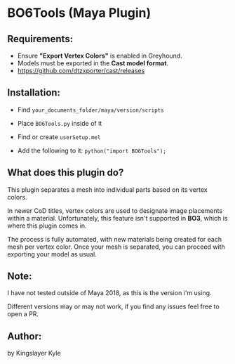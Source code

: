 # BO6Tools (Maya Plugin)

## Requirements:
- Ensure **"Export Vertex Colors"** is enabled in Greyhound.
- Models must be exported in the **Cast model format**.
- https://github.com/dtzxporter/cast/releases

## Installation:
- Find `your_documents_folder/maya/version/scripts`

- Place `BO6Tools.py` inside of it

- Find or create `userSetup.mel`

- Add the following to it:
`python("import BO6Tools");`

## What does this plugin do?
This plugin separates a mesh into individual parts based on its vertex colors.

In newer CoD titles, vertex colors are used to designate image placements within a material. Unfortunately, this feature isn't supported in **BO3**, which is where this plugin comes in.

The process is fully automated, with new materials being created for each mesh per vertex color. Once your mesh is separated, you can proceed with exporting your model as usual.

## Note:
I have not tested outside of Maya 2018, as this is the version i'm using.

Different versions may or may not work, if you find any issues feel free to open a PR.

## Author:
by Kingslayer Kyle
